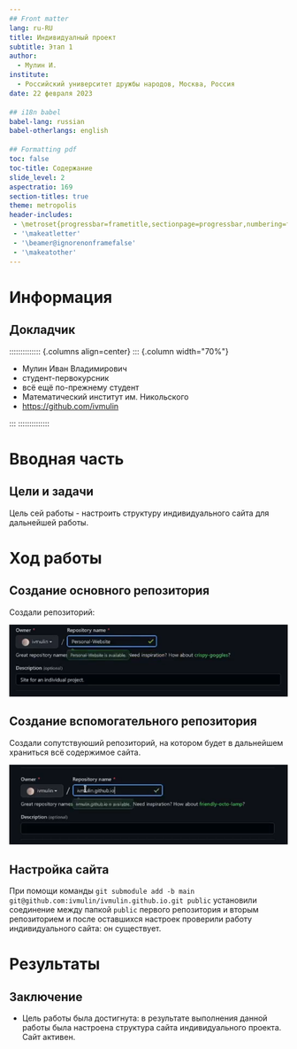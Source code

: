```yaml
---
## Front matter
lang: ru-RU
title: Индивидуалный проект
subtitle: Этап 1
author:
  - Мулин И.
institute:
  - Российский университет дружбы народов, Москва, Россия
date: 22 февраля 2023

## i18n babel
babel-lang: russian
babel-otherlangs: english

## Formatting pdf
toc: false
toc-title: Содержание
slide_level: 2
aspectratio: 169
section-titles: true
theme: metropolis
header-includes:
 - \metroset{progressbar=frametitle,sectionpage=progressbar,numbering=fraction}
 - '\makeatletter'
 - '\beamer@ignorenonframefalse'
 - '\makeatother'
---
```


# Информация

## Докладчик

:::::::::::::: {.columns align=center}
::: {.column width="70%"}

  * Мулин Иван Владимирович
  * студент-первокурсник
  * всё ещё по-прежнему студент
  * Математический институт им. Никольского
  * <https://github.com/ivmulin>

:::
::::::::::::::

# Вводная часть

## Цели и задачи

Цель сей работы - настроить структуру индивидуального сайта для дальнейшей работы.

# Ход работы

## Создание основного репозитория

Создали репозиторий:

![](image/Рис.%201.png "")

## Создание вспомогательного репозитория

Создали сопутствуюший репозиторий, на котором будет в дальнейшем храниться всё содержимое сайта.

![](image/Рис.%202.png "")

## Настройка сайта

При помощи команды `git submodule add -b main git@github.com:ivmulin/ivmulin.github.io.git public` установили соединение между папкой `public` первого репозитория и вторым репозиторием и после оставшихся настроек проверили работу индивидуального сайта: он существует.

# Результаты

## Заключение

- Цель работы была достигнута: в результате выполнения данной работы была настроена структура сайта индивидуального проекта. Сайт активен.
